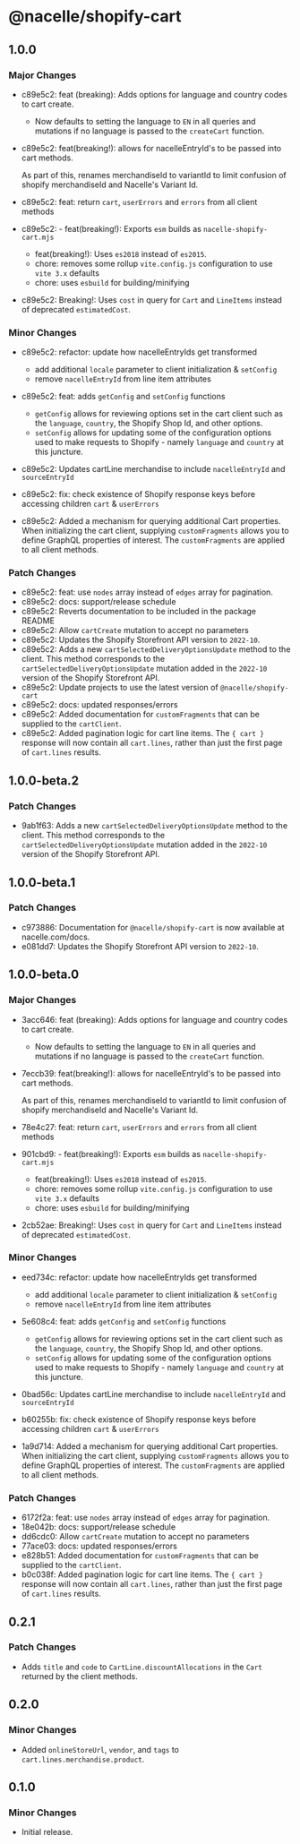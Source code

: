 # @nacelle/shopify-cart

## 1.0.0

### Major Changes

- c89e5c2: feat (breaking): Adds options for language and country codes to cart create.

  - Now defaults to setting the language to `EN` in all queries and mutations if no language is passed to the `createCart` function.

- c89e5c2: feat(breaking!): allows for nacelleEntryId's to be passed into cart methods.

  As part of this, renames merchandiseId to variantId to limit confusion of shopify merchandiseId and Nacelle's Variant Id.

- c89e5c2: feat: return `cart`, `userErrors` and `errors` from all client methods
- c89e5c2: - feat(breaking!): Exports `esm` builds as `nacelle-shopify-cart.mjs`
  - feat(breaking!): Uses `es2018` instead of `es2015`.
  - chore: removes some rollup `vite.config.js` configuration to use `vite 3.x` defaults
  - chore: uses `esbuild` for building/minifying
- c89e5c2: Breaking!: Uses `cost` in query for `Cart` and `LineItems` instead of deprecated `estimatedCost`.

### Minor Changes

- c89e5c2: refactor: update how nacelleEntryIds get transformed

  - add additional `locale` parameter to client initialization & `setConfig`
  - remove `nacelleEntryId` from line item attributes

- c89e5c2: feat: adds `getConfig` and `setConfig` functions

  - `getConfig` allows for reviewing options set in the cart client such as the `language`, `country`, the Shopify Shop Id, and other options.
  - `setConfig` allows for updating some of the configuration options used to make requests to Shopify - namely `language` and `country` at this juncture.

- c89e5c2: Updates cartLine merchandise to include `nacelleEntryId` and `sourceEntryId`
- c89e5c2: fix: check existence of Shopify response keys before accessing children `cart` & `userErrors`
- c89e5c2: Added a mechanism for querying additional Cart properties. When initializing the cart client, supplying `customFragments` allows you to define GraphQL properties of interest. The `customFragments` are applied to all client methods.

### Patch Changes

- c89e5c2: feat: use `nodes` array instead of `edges` array for pagination.
- c89e5c2: docs: support/release schedule
- c89e5c2: Reverts documentation to be included in the package README
- c89e5c2: Allow `cartCreate` mutation to accept no parameters
- c89e5c2: Updates the Shopify Storefront API version to `2022-10`.
- c89e5c2: Adds a new `cartSelectedDeliveryOptionsUpdate` method to the client. This method corresponds to the `cartSelectedDeliveryOptionsUpdate` mutation added in the `2022-10` version of the Shopify Storefront API.
- c89e5c2: Update projects to use the latest version of `@nacelle/shopify-cart`
- c89e5c2: docs: updated responses/errors
- c89e5c2: Added documentation for `customFragments` that can be supplied to the `cartClient`.
- c89e5c2: Added pagination logic for cart line items. The `{ cart }` response will now contain all `cart.lines`, rather than just the first page of `cart.lines` results.

## 1.0.0-beta.2

### Patch Changes

- 9ab1f63: Adds a new `cartSelectedDeliveryOptionsUpdate` method to the client. This method corresponds to the `cartSelectedDeliveryOptionsUpdate` mutation added in the `2022-10` version of the Shopify Storefront API.

## 1.0.0-beta.1

### Patch Changes

- c973886: Documentation for `@nacelle/shopify-cart` is now available at nacelle.com/docs.
- e081dd7: Updates the Shopify Storefront API version to `2022-10`.

## 1.0.0-beta.0

### Major Changes

- 3acc646: feat (breaking): Adds options for language and country codes to cart create.

  - Now defaults to setting the language to `EN` in all queries and mutations if no language is passed to the `createCart` function.

- 7eccb39: feat(breaking!): allows for nacelleEntryId's to be passed into cart methods.

  As part of this, renames merchandiseId to variantId to limit confusion of shopify merchandiseId and Nacelle's Variant Id.

- 78e4c27: feat: return `cart`, `userErrors` and `errors` from all client methods
- 901cbd9: - feat(breaking!): Exports `esm` builds as `nacelle-shopify-cart.mjs`
  - feat(breaking!): Uses `es2018` instead of `es2015`.
  - chore: removes some rollup `vite.config.js` configuration to use `vite 3.x` defaults
  - chore: uses `esbuild` for building/minifying
- 2cb52ae: Breaking!: Uses `cost` in query for `Cart` and `LineItems` instead of deprecated `estimatedCost`.

### Minor Changes

- eed734c: refactor: update how nacelleEntryIds get transformed

  - add additional `locale` parameter to client initialization & `setConfig`
  - remove `nacelleEntryId` from line item attributes

- 5e608c4: feat: adds `getConfig` and `setConfig` functions

  - `getConfig` allows for reviewing options set in the cart client such as the `language`, `country`, the Shopify Shop Id, and other options.
  - `setConfig` allows for updating some of the configuration options used to make requests to Shopify - namely `language` and `country` at this juncture.

- 0bad56c: Updates cartLine merchandise to include `nacelleEntryId` and `sourceEntryId`
- b60255b: fix: check existence of Shopify response keys before accessing children `cart` & `userErrors`
- 1a9d714: Added a mechanism for querying additional Cart properties. When initializing the cart client, supplying `customFragments` allows you to define GraphQL properties of interest. The `customFragments` are applied to all client methods.

### Patch Changes

- 6172f2a: feat: use `nodes` array instead of `edges` array for pagination.
- 18e042b: docs: support/release schedule
- dd6cdc0: Allow `cartCreate` mutation to accept no parameters
- 77ace03: docs: updated responses/errors
- e828b51: Added documentation for `customFragments` that can be supplied to the `cartClient`.
- b0c038f: Added pagination logic for cart line items. The `{ cart }` response will now contain all `cart.lines`, rather than just the first page of `cart.lines` results.

## 0.2.1

### Patch Changes

- Adds `title` and `code` to `CartLine.discountAllocations` in the `Cart` returned by the client methods.

## 0.2.0

### Minor Changes

- Added `onlineStoreUrl`, `vendor`, and `tags` to `cart.lines.merchandise.product`.

## 0.1.0

### Minor Changes

- Initial release.
